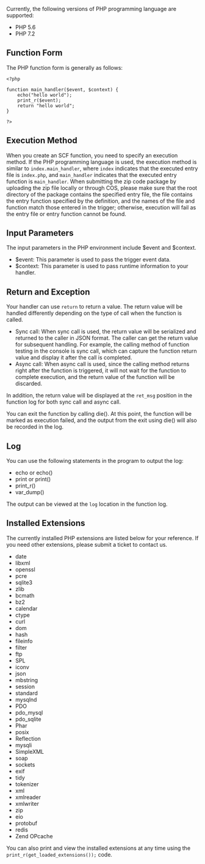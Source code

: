 Currently, the following versions of PHP programming language are supported:

* PHP 5.6
* PHP 7.2

## Function Form

The PHP function form is generally as follows:

```
<?php

function main_handler($event, $context) {
    echo("hello world");
    print_r($event);
    return "hello world";
}

?>

```

## Execution Method

When you create an SCF function, you need to specify an execution method. If the PHP programming language is used, the execution method is similar to `index.main_handler`, where `index` indicates that the executed entry file is `index.php`, and `main_handler` indicates that the executed entry function is `main_handler`. When submitting the zip code package by uploading the zip file locally or through COS, please make sure that the root directory of the package contains the specified entry file, the file contains the entry function specified by the definition, and the names of the file and function match those entered in the trigger; otherwise, execution will fail as the entry file or entry function cannot be found.

## Input Parameters

The input parameters in the PHP environment include $event and $context.

* $event: This parameter is used to pass the trigger event data.
* $context: This parameter is used to pass runtime information to your handler.

## Return and Exception

Your handler can use `return` to return a value. The return value will be handled differently depending on the type of call when the function is called.

* Sync call: When sync call is used, the return value will be serialized and returned to the caller in JSON format. The caller can get the return value for subsequent handling. For example, the calling method of function testing in the console is sync call, which can capture the function return value and display it after the call is completed.
* Async call: When async call is used, since the calling method returns right after the function is triggered, it will not wait for the function to complete execution, and the return value of the function will be discarded.

In addition, the return value will be displayed at the `ret_msg` position in the function log for both sync call and async call.

You can exit the function by calling die(). At this point, the function will be marked as execution failed, and the output from the exit using die() will also be recorded in the log.

## Log
You can use the following statements in the program to output the log:

* echo or echo()
* print or print()
* print_r()
* var_dump()

The output can be viewed at the `log` location in the function log.

## Installed Extensions

The currently installed PHP extensions are listed below for your reference. If you need other extensions, please submit a ticket to contact us.


* date
* libxml
* openssl
* pcre
* sqlite3
* zlib
* bcmath
* bz2
* calendar
* ctype
* curl
* dom
* hash
* fileinfo
* filter
* ftp
* SPL
* iconv
* json
* mbstring
* session
* standard
* mysqlnd
* PDO
* pdo_mysql
* pdo_sqlite
* Phar
* posix
* Reflection
* mysqli
* SimpleXML
* soap
* sockets
* exif
* tidy
* tokenizer
* xml
* xmlreader
* xmlwriter
* zip
* eio
* protobuf
* redis
* Zend OPcache

You can also print and view the installed extensions at any time using the `print_r(get_loaded_extensions());` code.
